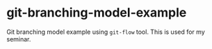 # git-branching-model-example
Git branching model example using `git-flow` tool.
This is used for my seminar.
